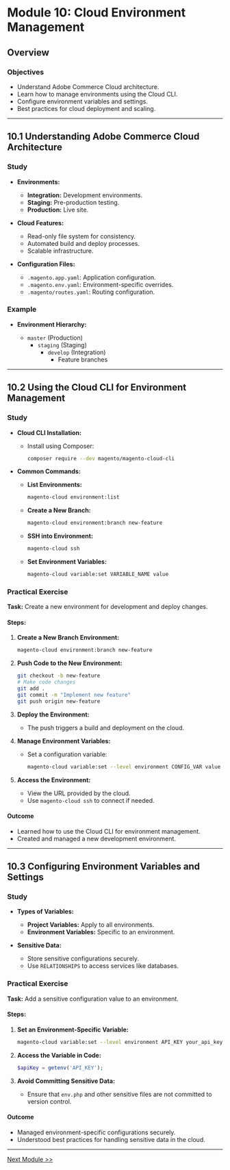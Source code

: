 # Module 10: Cloud Environment Management

## Overview

### Objectives

- Understand Adobe Commerce Cloud architecture.
- Learn how to manage environments using the Cloud CLI.
- Configure environment variables and settings.
- Best practices for cloud deployment and scaling.

---

## 10.1 Understanding Adobe Commerce Cloud Architecture

### Study

- **Environments:**

  - **Integration:** Development environments.
  - **Staging:** Pre-production testing.
  - **Production:** Live site.

- **Cloud Features:**

  - Read-only file system for consistency.
  - Automated build and deploy processes.
  - Scalable infrastructure.

- **Configuration Files:**

  - ``.magento.app.yaml``: Application configuration.
  - ``.magento.env.yaml``: Environment-specific overrides.
  - ``.magento/routes.yaml``: Routing configuration.

### Example

- **Environment Hierarchy:**

  - `master` (Production)
    - `staging` (Staging)
      - `develop` (Integration)
        - Feature branches

---

## 10.2 Using the Cloud CLI for Environment Management

### Study

- **Cloud CLI Installation:**

  - Install using Composer:

    ```bash
    composer require --dev magento/magento-cloud-cli
    ```

- **Common Commands:**

  - **List Environments:**

    ```bash
    magento-cloud environment:list
    ```

  - **Create a New Branch:**

    ```bash
    magento-cloud environment:branch new-feature
    ```

  - **SSH into Environment:**

    ```bash
    magento-cloud ssh
    ```

  - **Set Environment Variables:**

    ```bash
    magento-cloud variable:set VARIABLE_NAME value
    ```

### Practical Exercise

**Task:** Create a new environment for development and deploy changes.

#### Steps:

1. **Create a New Branch Environment:**

   ```bash
   magento-cloud environment:branch new-feature
   ```

2. **Push Code to the New Environment:**

   ```bash
   git checkout -b new-feature
   # Make code changes
   git add .
   git commit -m "Implement new feature"
   git push origin new-feature
   ```

3. **Deploy the Environment:**

   - The push triggers a build and deployment on the cloud.

4. **Manage Environment Variables:**

   - Set a configuration variable:

     ```bash
     magento-cloud variable:set --level environment CONFIG_VAR value
     ```

5. **Access the Environment:**

   - View the URL provided by the cloud.
   - Use `magento-cloud ssh` to connect if needed.

#### Outcome

- Learned how to use the Cloud CLI for environment management.
- Created and managed a new development environment.

---

## 10.3 Configuring Environment Variables and Settings

### Study

- **Types of Variables:**

  - **Project Variables:** Apply to all environments.
  - **Environment Variables:** Specific to an environment.

- **Sensitive Data:**

  - Store sensitive configurations securely.
  - Use `RELATIONSHIPS` to access services like databases.

### Practical Exercise

**Task:** Add a sensitive configuration value to an environment.

#### Steps:

1. **Set an Environment-Specific Variable:**

   ```bash
   magento-cloud variable:set --level environment API_KEY your_api_key
   ```

2. **Access the Variable in Code:**

   ```php
   $apiKey = getenv('API_KEY');
   ```

3. **Avoid Committing Sensitive Data:**

   - Ensure that `env.php` and other sensitive files are not committed to version control.

#### Outcome

- Managed environment-specific configurations securely.
- Understood best practices for handling sensitive data in the cloud.

---

[Next Module >>](module11.md)